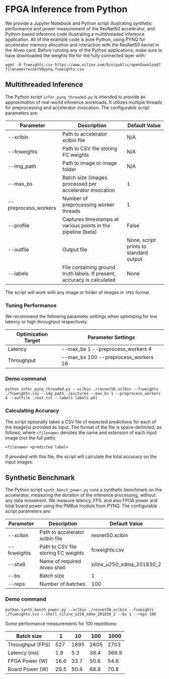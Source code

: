 # FPGA Inference from Python

We provide a Jupyter Notebook and Python script illustrating synthetic performance and power measurement of the ResNet50 accelerator, and Python-based inference code illustrating a multithreaded inference application.
All of the example code is pure Python, using PYNQ for accelerator memory allocation and interaction with the ResNet50 kernel in the Alveo card.
Before running any of the Python applications, make sure to have downloaded the weights file for the fully connected layer with:
```
wget -O fcweights.csv https://www.xilinx.com/bin/public/openDownload?filename=resnet50pynq.fcweights.csv
```

## Multithreaded Inference

The Python script `infer_pynq_threaded.py` is intended to provide an approximation of real-world inference workloads.
It utilizes multiple threads for preprocessing and accelerator invocation.
The configurable script parameters are:

Parameter            | Description                         									   | Default Value
-----------------    | -----------------                   									   | -----------------
--xclbin             | Path to accelerator xclbin file     									   | N/A
--fcweights          | Path to CSV file storing FC weights 									   | N/A
--img_path           | Path to image or image folder       									   | N/A
--max_bs             | Batch size (images processed per accelerator invocation                 | 1
--preprocess_workers | Number of preprocessing worker threads                                  | 1
--profile            | Captures timestamps at various points in the pipeline (beta)            | False
--outfile            | Output file                                                             | None, script prints to standard output
--labels             | File containing ground truth labels. If present, accuracy is calculated | None

The script will work with any image or folder of images in `JPEG` format.

### Tuning Performance

We recommend the following parameter settings when optimizing for low latency or high throughput respectively:

Optimization Target | Parameter Settings                   
-------             | ------------------                   
Latency             | --max_bs 1 --preprocess_workers 4    
Throughput          | --max_bs 100 --preprocess_workers 16 

### Demo command 

```
python infer_pynq_threaded.py --xclbin ./resnet50.xclbin --fcweights ./fcweights.csv --img_path ./pictures --max_bs 1 --preprocess_workers 4 --outfile ./out.txt --labels labels.pkl
```

### Calculating Accuracy

The script optionally takes a CSV file of expected predictions for each of the image(s) provided as input.
The format of the file is space-delimited, as follows, where `<filename>` denotes the name and extension of each input image (not the full path):

```
<filename> <predicted label> 
```

If provided with this file, the script will calculate the total accuracy on the input images.

## Synthetic Benchmark

The Python script `synth_bench_power.py` runs a synthetic benchmark on the accelerator, measuring the duration of the inference processing, without any data movement.
We measure latency, FPS, and also FPGA power and total board power using the PMBus module from PYNQ.
The configurable script parameters are:

Parameter            | Description                         									   | Default Value
-----------------    | -----------------                   									   | -----------------
--xclbin             | Path to accelerator xclbin file     									   | resnet50.xclbin
--fcweights          | Path to CSV file storing FC weights 									   | fcweights.csv
--shell              | Name of required Alveo shell                            | xilinx_u250_xdma_201830_2
--bs                 | Batch size                           									 | 1
--reps               | Number of batches                                       | 100

### Demo command 

```
python synth_bench_power.py --xclbin ./resnet50.xclbin --fcweights ./fcweights.csv --shell xilinx_u250_xdma_201830_2 --bs 1 --reps 100
```

Some performance measurements for 100 repetitions:

Batch size       | 1              | 10             | 100            | 1000           |
---------------  |--------------- |--------------- |--------------- |--------------- |
Throughput (FPS) | 527            | 1895           | 2605           | 2703           |
Latency (ms)     | 1.9            | 5.3            | 38.4           | 369.9          |
FPGA Power (W)   | 16.6           | 33.7           | 50.6           | 54.6           |
Board Power (W)  | 29.5           | 50.4           | 68.8           | 70.8           |
